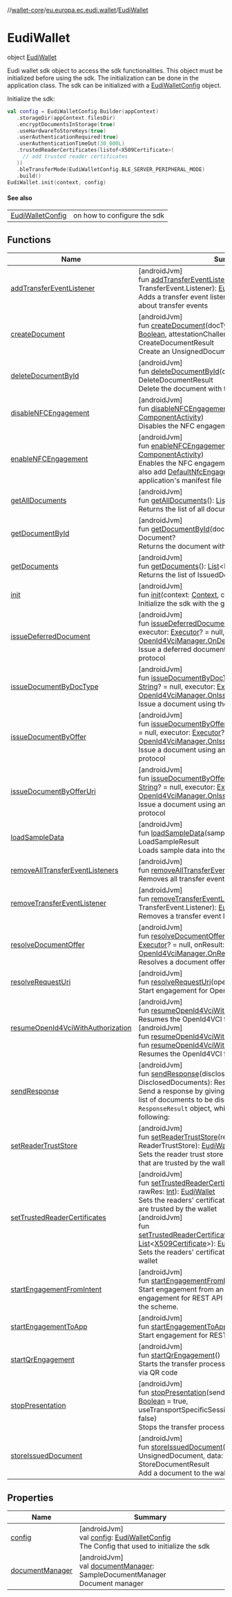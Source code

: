 //[wallet-core](../../../index.md)/[eu.europa.ec.eudi.wallet](../index.md)/[EudiWallet](index.md)

# EudiWallet

object [EudiWallet](index.md)

Eudi wallet sdk object to access the sdk functionalities. This object must be initialized before using the sdk. The initialization can be done in the application class. The sdk can be initialized with a [EudiWalletConfig](../-eudi-wallet-config/index.md) object.

Initialize the sdk:

```kotlin
val config = EudiWalletConfig.Builder(appContext)
   .storageDir(appContext.filesDir)
   .encryptDocumentsInStorage(true)
   .useHardwareToStoreKeys(true)
   .userAuthenticationRequired(true)
   .userAuthenticationTimeOut(30_000L)
   .trustedReaderCertificates(listof<X509Certificate>(
     // add trusted reader certificates
   ))
   .bleTransferMode(EudiWalletConfig.BLE_SERVER_PERIPHERAL_MODE)
   .build()
EudiWallet.init(context, config)
```

#### See also

| | |
|---|---|
| [EudiWalletConfig](../-eudi-wallet-config/index.md) | on how to configure the sdk |

## Functions

| Name                                                                           | Summary                                                                                                                                                                                                                                                                                                                                                                                                                                                                                                                                                                                                                                                                                                                                                                                                         |
|--------------------------------------------------------------------------------|-----------------------------------------------------------------------------------------------------------------------------------------------------------------------------------------------------------------------------------------------------------------------------------------------------------------------------------------------------------------------------------------------------------------------------------------------------------------------------------------------------------------------------------------------------------------------------------------------------------------------------------------------------------------------------------------------------------------------------------------------------------------------------------------------------------------|
| [addTransferEventListener](add-transfer-event-listener.md)                     | [androidJvm]<br>fun [addTransferEventListener](add-transfer-event-listener.md)(listener: TransferEvent.Listener): [EudiWallet](index.md)<br>Adds a transfer event listener in order to be notified about transfer events                                                                                                                                                                                                                                                                                                                                                                                                                                                                                                                                                                                        |
| [createDocument](create-document.md)                                           | [androidJvm]<br>fun [createDocument](create-document.md)(docType: [String](https://kotlinlang.org/api/latest/jvm/stdlib/kotlin/-string/index.html), hardwareBacked: [Boolean](https://kotlinlang.org/api/latest/jvm/stdlib/kotlin/-boolean/index.html), attestationChallenge: [ByteArray](https://kotlinlang.org/api/latest/jvm/stdlib/kotlin/-byte-array/index.html)? = null): CreateDocumentResult<br>Create an UnsignedDocument for the given [docType](create-document.md)                                                                                                                                                                                                                                                                                                                                  |
| [deleteDocumentById](delete-document-by-id.md)                                 | [androidJvm]<br>fun [deleteDocumentById](delete-document-by-id.md)(documentId: DocumentId): DeleteDocumentResult<br>Delete the document with the given [documentId](delete-document-by-id.md)                                                                                                                                                                                                                                                                                                                                                                                                                                                                                                                                                                                                                   |
| [disableNFCEngagement](disable-n-f-c-engagement.md)                            | [androidJvm]<br>fun [disableNFCEngagement](disable-n-f-c-engagement.md)(activity: [ComponentActivity](https://developer.android.com/reference/kotlin/androidx/activity/ComponentActivity.html))<br>Disables the NFC engagement functionality                                                                                                                                                                                                                                                                                                                                                                                                                                                                                                                                                                    |
| [enableNFCEngagement](enable-n-f-c-engagement.md)                              | [androidJvm]<br>fun [enableNFCEngagement](enable-n-f-c-engagement.md)(activity: [ComponentActivity](https://developer.android.com/reference/kotlin/androidx/activity/ComponentActivity.html))<br>Enables the NFC engagement functionality You must also add [DefaultNfcEngagementService](../../eu.europa.ec.eudi.wallet.util/-default-nfc-engagement-service/index.md) to your application's manifest file                                                                                                                                                                                                                                                                                                                                                                                                     |
| [getAllDocuments](get-all-documents.md)                                        | [androidJvm]<br>fun [getAllDocuments](get-all-documents.md)(): [List](https://kotlinlang.org/api/latest/jvm/stdlib/kotlin.collections/-list/index.html)&lt;Document&gt;<br>Returns the list of all documents                                                                                                                                                                                                                                                                                                                                                                                                                                                                                                                                                                                                    |
| [getDocumentById](get-document-by-id.md)                                       | [androidJvm]<br>fun [getDocumentById](get-document-by-id.md)(documentId: DocumentId): Document?<br>Returns the document with the given [documentId](get-document-by-id.md)                                                                                                                                                                                                                                                                                                                                                                                                                                                                                                                                                                                                                                      |
| [getDocuments](get-documents.md)                                               | [androidJvm]<br>fun [getDocuments](get-documents.md)(): [List](https://kotlinlang.org/api/latest/jvm/stdlib/kotlin.collections/-list/index.html)&lt;IssuedDocument&gt;<br>Returns the list of IssuedDocument                                                                                                                                                                                                                                                                                                                                                                                                                                                                                                                                                                                                    |
| [init](init.md)                                                                | [androidJvm]<br>fun [init](init.md)(context: [Context](https://developer.android.com/reference/kotlin/android/content/Context.html), config: [EudiWalletConfig](../-eudi-wallet-config/index.md))<br>Initialize the sdk with the given [config](init.md)                                                                                                                                                                                                                                                                                                                                                                                                                                                                                                                                                        |
| [issueDeferredDocument](issue-deferred-document.md)                            | [androidJvm]<br>fun [issueDeferredDocument](issue-deferred-document.md)(documentId: DocumentId, executor: [Executor](https://developer.android.com/reference/kotlin/java/util/concurrent/Executor.html)? = null, onResult: [OpenId4VciManager.OnDeferredIssueResult](../../eu.europa.ec.eudi.wallet.issue.openid4vci/-open-id4-vci-manager/-on-deferred-issue-result/index.md))<br>Issue a deferred document using the OpenId4VCI protocol                                                                                                                                                                                                                                                                                                                                                                      |
| [issueDocumentByDocType](issue-document-by-doc-type.md)                        | [androidJvm]<br>fun [issueDocumentByDocType](issue-document-by-doc-type.md)(docType: [String](https://kotlinlang.org/api/latest/jvm/stdlib/kotlin/-string/index.html), txCode: [String](https://kotlinlang.org/api/latest/jvm/stdlib/kotlin/-string/index.html)? = null, executor: [Executor](https://developer.android.com/reference/kotlin/java/util/concurrent/Executor.html)? = null, onEvent: [OpenId4VciManager.OnIssueEvent](../../eu.europa.ec.eudi.wallet.issue.openid4vci/-open-id4-vci-manager/-on-issue-event/index.md))<br>Issue a document using the OpenId4VCI protocol                                                                                                                                                                                                                          |
| [issueDocumentByOffer](issue-document-by-offer.md)                             | [androidJvm]<br>fun [issueDocumentByOffer](issue-document-by-offer.md)(offer: [Offer](../../eu.europa.ec.eudi.wallet.issue.openid4vci/-offer/index.md), txCode: [String](https://kotlinlang.org/api/latest/jvm/stdlib/kotlin/-string/index.html)? = null, executor: [Executor](https://developer.android.com/reference/kotlin/java/util/concurrent/Executor.html)? = null, onEvent: [OpenId4VciManager.OnIssueEvent](../../eu.europa.ec.eudi.wallet.issue.openid4vci/-open-id4-vci-manager/-on-issue-event/index.md))<br>Issue a document using an offer and the OpenId4VCI protocol                                                                                                                                                                                                                            |
| [issueDocumentByOfferUri](issue-document-by-offer-uri.md)                      | [androidJvm]<br>fun [issueDocumentByOfferUri](issue-document-by-offer-uri.md)(offerUri: [String](https://kotlinlang.org/api/latest/jvm/stdlib/kotlin/-string/index.html), txCode: [String](https://kotlinlang.org/api/latest/jvm/stdlib/kotlin/-string/index.html)? = null, executor: [Executor](https://developer.android.com/reference/kotlin/java/util/concurrent/Executor.html)? = null, onEvent: [OpenId4VciManager.OnIssueEvent](../../eu.europa.ec.eudi.wallet.issue.openid4vci/-open-id4-vci-manager/-on-issue-event/index.md))<br>Issue a document using an offerUri and the OpenId4VCI protocol                                                                                                                                                                                                       |
| [loadSampleData](load-sample-data.md)                                          | [androidJvm]<br>fun [loadSampleData](load-sample-data.md)(sampleData: [ByteArray](https://kotlinlang.org/api/latest/jvm/stdlib/kotlin/-byte-array/index.html)): LoadSampleResult<br>Loads sample data into the wallet's document manager                                                                                                                                                                                                                                                                                                                                                                                                                                                                                                                                                                        |
| [removeAllTransferEventListeners](remove-all-transfer-event-listeners.md)      | [androidJvm]<br>fun [removeAllTransferEventListeners](remove-all-transfer-event-listeners.md)(): [EudiWallet](index.md)<br>Removes all transfer event listeners.                                                                                                                                                                                                                                                                                                                                                                                                                                                                                                                                                                                                                                                |
| [removeTransferEventListener](remove-transfer-event-listener.md)               | [androidJvm]<br>fun [removeTransferEventListener](remove-transfer-event-listener.md)(listener: TransferEvent.Listener): [EudiWallet](index.md)<br>Removes a transfer event listener.                                                                                                                                                                                                                                                                                                                                                                                                                                                                                                                                                                                                                            |
| [resolveDocumentOffer](resolve-document-offer.md)                              | [androidJvm]<br>fun [resolveDocumentOffer](resolve-document-offer.md)(offerUri: [String](https://kotlinlang.org/api/latest/jvm/stdlib/kotlin/-string/index.html), executor: [Executor](https://developer.android.com/reference/kotlin/java/util/concurrent/Executor.html)? = null, onResult: [OpenId4VciManager.OnResolvedOffer](../../eu.europa.ec.eudi.wallet.issue.openid4vci/-open-id4-vci-manager/-on-resolved-offer/index.md))<br>Resolves a document offer using OpenId4VCI protocol                                                                                                                                                                                                                                                                                                                     |
| [resolveRequestUri](resolve-request-uri.md)                                    | [androidJvm]<br>fun [resolveRequestUri](resolve-request-uri.md)(openid4VpURI: [String](https://kotlinlang.org/api/latest/jvm/stdlib/kotlin/-string/index.html))<br>Start engagement for OpenId4Vp                                                                                                                                                                                                                                                                                                                                                                                                                                                                                                                                                                                                               |
| [resumeOpenId4VciWithAuthorization](resume-open-id4-vci-with-authorization.md) | [androidJvm]<br>fun [resumeOpenId4VciWithAuthorization](resume-open-id4-vci-with-authorization.md)(intent: [Intent](https://developer.android.com/reference/kotlin/android/content/Intent.html))<br>Resumes the OpenId4VCI flow with the given [intent](resume-open-id4-vci-with-authorization.md)<br>[androidJvm]<br>fun [resumeOpenId4VciWithAuthorization](resume-open-id4-vci-with-authorization.md)(uri: [Uri](https://developer.android.com/reference/kotlin/android/net/Uri.html))<br>fun [resumeOpenId4VciWithAuthorization](resume-open-id4-vci-with-authorization.md)(uri: [String](https://kotlinlang.org/api/latest/jvm/stdlib/kotlin/-string/index.html))<br>Resumes the OpenId4VCI flow with the given intent                                                                                     |
| [sendResponse](send-response.md)                                               | [androidJvm]<br>fun [sendResponse](send-response.md)(disclosedDocuments: DisclosedDocuments): ResponseResult<br>Send a response by giving DisclosedDocuments, i.e. the list of documents to be disclosed. The method returns a `ResponseResult` object, which can be one of the following:                                                                                                                                                                                                                                                                                                                                                                                                                                                                                                                      |
| [setReaderTrustStore](set-reader-trust-store.md)                               | [androidJvm]<br>fun [setReaderTrustStore](set-reader-trust-store.md)(readerTrustStore: ReaderTrustStore): [EudiWallet](index.md)<br>Sets the reader trust store with the readers' certificates that are trusted by the wallet                                                                                                                                                                                                                                                                                                                                                                                                                                                                                                                                                                                   |
| [setTrustedReaderCertificates](set-trusted-reader-certificates.md)             | [androidJvm]<br>fun [setTrustedReaderCertificates](set-trusted-reader-certificates.md)(@[RawRes](https://developer.android.com/reference/kotlin/androidx/annotation/RawRes.html)vararg rawRes: [Int](https://kotlinlang.org/api/latest/jvm/stdlib/kotlin/-int/index.html)): [EudiWallet](index.md)<br>Sets the readers' certificates from raw resources that are trusted by the wallet<br>[androidJvm]<br>fun [setTrustedReaderCertificates](set-trusted-reader-certificates.md)(trustedReaderCertificates: [List](https://kotlinlang.org/api/latest/jvm/stdlib/kotlin.collections/-list/index.html)&lt;[X509Certificate](https://developer.android.com/reference/kotlin/java/security/cert/X509Certificate.html)&gt;): [EudiWallet](index.md)<br>Sets the readers' certificates that are trusted by the wallet |
| [startEngagementFromIntent](start-engagement-from-intent.md)                   | [androidJvm]<br>fun [startEngagementFromIntent](start-engagement-from-intent.md)(intent: [Intent](https://developer.android.com/reference/kotlin/android/content/Intent.html))<br>Start engagement from an Intent. This will perform engagement for REST API or OpenId4Vp depending on the scheme.                                                                                                                                                                                                                                                                                                                                                                                                                                                                                                              |
| [startEngagementToApp](start-engagement-to-app.md)                             | [androidJvm]<br>fun [startEngagementToApp](start-engagement-to-app.md)(intent: [Intent](https://developer.android.com/reference/kotlin/android/content/Intent.html))<br>Start engagement for REST API                                                                                                                                                                                                                                                                                                                                                                                                                                                                                                                                                                                                           |
| [startQrEngagement](start-qr-engagement.md)                                    | [androidJvm]<br>fun [startQrEngagement](start-qr-engagement.md)()<br>Starts the transfer process by engaging with the reader via QR code                                                                                                                                                                                                                                                                                                                                                                                                                                                                                                                                                                                                                                                                        |
| [stopPresentation](stop-presentation.md)                                       | [androidJvm]<br>fun [stopPresentation](stop-presentation.md)(sendSessionTerminationMessage: [Boolean](https://kotlinlang.org/api/latest/jvm/stdlib/kotlin/-boolean/index.html) = true, useTransportSpecificSessionTermination: [Boolean](https://kotlinlang.org/api/latest/jvm/stdlib/kotlin/-boolean/index.html) = false)<br>Stops the transfer process                                                                                                                                                                                                                                                                                                                                                                                                                                                        |
| [storeIssuedDocument](store-issued-document.md)                                | [androidJvm]<br>fun [storeIssuedDocument](store-issued-document.md)(unsignedDocument: UnsignedDocument, data: [ByteArray](https://kotlinlang.org/api/latest/jvm/stdlib/kotlin/-byte-array/index.html)): StoreDocumentResult<br>Add a document to the wallet                                                                                                                                                                                                                                                                                                                                                                                                                                                                                                                                                     |

## Properties

| Name | Summary |
|---|---|
| [config](config.md) | [androidJvm]<br>val [config](config.md): [EudiWalletConfig](../-eudi-wallet-config/index.md)<br>The Config that used to initialize the sdk |
| [documentManager](document-manager.md) | [androidJvm]<br>val [documentManager](document-manager.md): SampleDocumentManager<br>Document manager |
